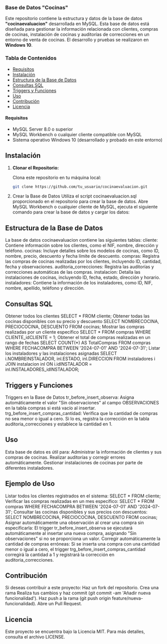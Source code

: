 ### Base de Datos "Cocinas"

Este repositorio contiene la estructura y datos de la base de datos **"cocinaevaluacion"** desarrollada en MySQL. Esta base de datos está diseñada para gestionar la información relacionada con clientes, compras de cocinas, instalación de cocinas y auditorías de correcciones en un entorno de venta de cocinas. El desarrollo y pruebas se realizaron en **Windows 10**.

### Tabla de Contenidos

- [Requisitos](#Requisitos)
- [Instalación](#instalación)
- [Estructura de la Base de Datos](#estructura-de-la-base-de-datos)
- [Consultas SQL](#consultas-sql)
- [Triggers y Funciones](#triggers-y-funciones)
- [Uso](#uso)
- [Contribución](#contribución)
- [Licencia](#licencia)

#### Requisitos

- MySQL Server 8.0 o superior
- MySQL Workbench o cualquier cliente compatible con MySQL
- Sistema operativo Windows 10 (desarrollado y probado en este entorno)

## Instalación

1. **Clonar el Repositorio:**
   
   Clona este repositorio en tu máquina local:
   ```sh
   git clone https://github.com/tu_usuario/cocinaevaluacion.git
2. Crear la Base de Datos
Utiliza el script cocinaevaluacion.sql proporcionado en el repositorio para crear la base de datos. Abre MySQL Workbench o cualquier cliente de MySQL, ejecuta el siguiente comando para crear la base de datos y cargar los datos:

## Estructura de la Base de Datos
La base de datos cocinaevaluacion contiene las siguientes tablas:
cliente: Contiene información sobre los clientes, como el NIF, nombre, dirección y teléfono.
cocinas: Incluye detalles sobre los modelos de cocinas, como ID, nombre, precio, descuento y fecha límite de descuento.
compras: Registra las compras de cocinas realizadas por los clientes, incluyendo ID, cantidad, fecha y observaciones.
auditoria_correcciones: Registra las auditorías y correcciones automáticas de las compras.
instalacion: Detalla las instalaciones de cocinas, incluyendo ID, fecha, estado, dirección y horario.
instaladores: Contiene la información de los instaladores, como ID, NIF, nombre, apellido, teléfono y dirección.

## Consultas SQL
Obtener todos los clientes
SELECT * FROM cliente;
Obtener todas las cocinas disponibles con su precio y descuento
SELECT NOMBRECOCINA, PRECIOCOCINA, DESCUENTO FROM cocinas;
Mostrar las compras realizadas por un cliente específico
SELECT * FROM compras WHERE CLIENTE_idCLIENTE = 1;
Obtener el total de compras realizadas en un rango de fechas
SELECT COUNT(*) AS TotalCompras FROM compras WHERE FECHACOMPRA BETWEEN '2024-07-01' AND '2024-07-31';
Listar los instaladores y las instalaciones asignadas
SELECT i.NOMBREINSTALADOR, inl.ESTADO, inl.DIRECCION 
FROM instaladores i 
JOIN instalacion inl ON i.idINSTALADOR = inl.INSTALADORES_idINSTALADOR;

## Triggers y Funciones
Triggers en la Base de Datos
tr_before_insert_observa: Asigna automáticamente el valor "Sin observaciones" al campo OBSERVACIONES en la tabla compras si está vacío al insertar.
trg_before_insert_compras_cantidad: Verifica que la cantidad de compras no sea menor o igual a cero. Si lo es, registra la corrección en la tabla auditoria_correcciones y establece la cantidad en 1.
## Uso
Esta base de datos es útil para:
Administrar la información de clientes y sus compras de cocinas.
Realizar auditorías y corregir errores automáticamente.
Gestionar instalaciones de cocinas por parte de diferentes instaladores.
## Ejemplo de Uso
Listar todos los clientes registrados en el sistema:
SELECT * FROM cliente;
Verificar las compras realizadas en un mes específico:
SELECT * FROM compras WHERE FECHACOMPRA BETWEEN '2024-07-01' AND '2024-07-31';
Consultar las cocinas disponibles y sus precios con descuentos:
SELECT NOMBRECOCINA, PRECIOCOCINA, DESCUENTO FROM cocinas;
Asignar automáticamente una observación al crear una compra sin especificarla:
El trigger tr_before_insert_observa se ejecutará automáticamente al insertar una nueva compra, asignando "Sin observaciones" si no se proporciona un valor.
Corregir automáticamente la cantidad de compras erróneas:
Si se inserta una compra con una cantidad menor o igual a cero, el trigger trg_before_insert_compras_cantidad corregirá la cantidad a 1 y registrará la corrección en auditoria_correcciones.

## Contribución
Si deseas contribuir a este proyecto:
Haz un fork del repositorio.
Crea una rama 
Realiza tus cambios y haz commit (git commit -am 'Añadir nueva funcionalidad').
Haz push a la rama (git push origin feature/nueva-funcionalidad).
Abre un Pull Request.
## Licencia
Este proyecto se encuentra bajo la Licencia MIT. Para más detalles, consulta el archivo LICENSE.
